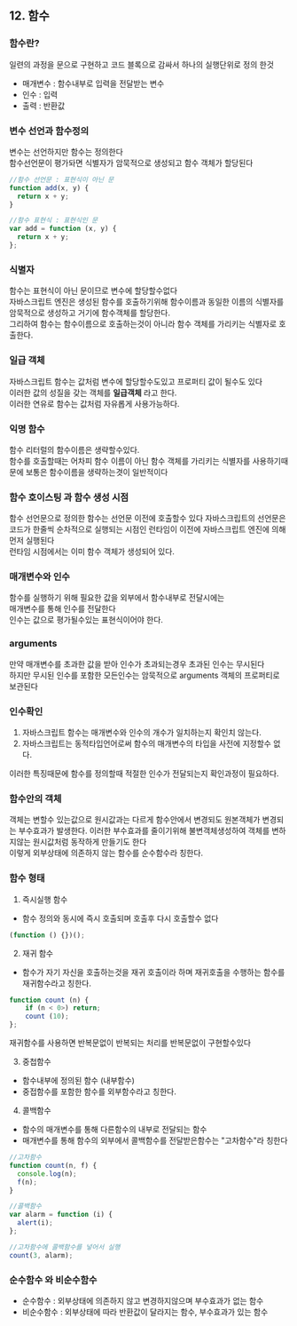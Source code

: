 ## 12. 함수

### 함수란?

일련의 과정을 문으로 구현하고 코드 블록으로 감싸서 하나의 실행단위로 정의 한것

- 매개변수 : 함수내부로 입력을 전달받는 변수
- 인수 : 입력
- 출력 : 반환값

### 변수 선언과 함수정의

변수는 선언하지만 함수는 정의한다 <br>
함수선언문이 평가돠면 식별자가 암묵적으로 생성되고 함수 객체가 할당된다

```javascript
//함수 선언문 : 표현식이 아닌 문
function add(x, y) {
  return x + y;
}

//함수 표현식 : 표현식인 문
var add = function (x, y) {
  return x + y;
};
```

### 식별자

함수는 표현식이 아닌 문이므로 변수에 할당할수없다 <br>
자바스크립트 엔진은 생성된 함수를 호출하기위해 함수이름과 동일한 이름의 식별자를 암묵적으로 생성하고 거기에 함수객체를 할당한다. <br> 그리하여 함수는 함수이름으로 호출하는것이 아니라 함수 객체를 가리키는 식별자로 호출한다.

### 일급 객체

자바스크립트 함수는 값처럼 변수에 할당할수도있고 프로퍼티 값이 될수도 있다 <br>
이러한 값의 성질을 갖는 객체를 <b>일급객체</b> 라고 한다.<br>
이러한 연유로 함수는 값처럼 자유롭게 사용가능하다.

### 익명 함수

함수 리터럴의 함수이름은 생략할수있다. <br>
함수를 호출할때는 어차피 함수 이름이 아닌 함수 객체를 가리키는 식별자를 사용하기때문에 보통은 함수이름을 생략하는겻이 일반적이다

### 함수 호이스팅 과 함수 생성 시점

함수 선언문으로 정의한 함수는 선언문 이전에 호출할수 있다
자바스크립트의 선언문은 코드가 한줄씩 순차적으로 실행되는 시점인 런타임이 이전에 자바스크립트 엔진에 의해 먼저 실행된다 <br>
런타임 시점에서는 이미 함수 객체가 생성되어 있다.

### 매개변수와 인수

함수를 실행하기 위해 필요한 값을 외부에서 함수내부로 전달시에는 <br>
매개변수를 통해 인수를 전달한다 <br>
인수는 값으로 평가될수있는 표현식이어야 한다.

### arguments

만약 매개변수를 초과한 값을 받아 인수가 초과되는경우 초과된 인수는 무시된다 <br> 하지만 무시된 인수를 포함한 모든인수는 암묵적으로 arguments 객체의 프로퍼티로 보관된다

### 인수확인

1. 자바스크립트 함수는 매개변수와 인수의 개수가 일치하는지 확인치 않는다.
2. 자바스크립트는 동적타입언어로써 함수의 매개변수의 타입을 사전에 지정할수 없다.<br>

이러한 특징때문에 함수를 정의할때 적절한 인수가 전달되는지 확인과정이 필요하다.

### 함수안의 객체

객체는 변할수 있는값으로 원시값과는 다르게 함수안에서 변경되도 원본객체가 변경되는 부수효과가 발생한다. 이러한 부수효과를 줄이기위해 불변객체생성하여 객체를 변하지않는 원시값처럼 동작하게 만들기도 한다 <br>
이렇게 외부상태에 의존하지 않는 함수를 순수함수라 칭한다.

### 함수 형태

1.  즉시실행 함수

- 함수 정의와 동시에 즉시 호출되며 호출후 다시 호출할수 없다

```javascript
(function () {})();
```

2. 재귀 함수

- 함수가 자기 자신을 호출하는것을 재귀 호출이라 하며 재귀호출을 수행하는 함수를 재귀함수라고 칭한다.

```javascript
function count (n) {
    if (n < 0>) return;
    count (10);
};
```

재귀함수를 사용하면 반복문없이 반복되는 처리를 반복문없이 구현할수있다

3. 중첩함수

- 함수내부에 정의된 함수 (내부함수)
- 중접함수를 포함한 함수를 외부함수라고 칭한다.

4. 콜백함수

- 함수의 매개변수를 통해 다른함수의 내부로 전달되는 함수
- 매개변수를 통해 함수의 외부에서 콜백함수를 전달받은함수는 "고차함수"라 칭한다

```javascript
//고차함수
function count(n, f) {
  console.log(n);
  f(n);
}

//콜백함수
var alarm = function (i) {
  alert(i);
};

//고차함수에 콜백함수를 넣어서 실행
count(3, alarm);
```

### 순수함수 와 비순수함수

- 순수함수 : 외부상태에 의존하지 않고 변경하지않으며 부수효과가 없는 함수
- 비순수함수 : 외부상태에 따라 반환값이 달라지는 함수, 부수효과가 있는 함수
